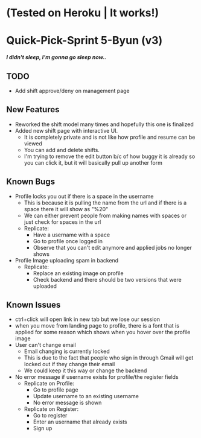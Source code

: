 
# (Tested on Heroku | It works!)
# Quick-Pick-Sprint 5-Byun (v3)

***I didn't sleep, I'm gonna go sleep now..***
## TODO
- Add shift approve/deny on management page
## New Features
- Reworked the shift model many times and hopefully this one is finalized
- Added new shift page with interactive UI.
	- It is completely private and is not like how profile and resume can be viewed
	- You can add and delete shifts.
	- I'm trying to remove the edit button b/c of how buggy it is already so you can click it, but it will basically pull up another form
## Known Bugs
- Profile locks you out if there is a space in the username
	- This is because it is pulling the name from the url and if there is a space there it will show as "%20"
	- We can either prevent people from making names with spaces or just check for spaces in the url
	- Replicate:
		- Have a username with a space
		- Go to profile once logged in
		- Observe that you can't edit anymore and applied jobs no longer shows
- Profile Image uploading spam in backend
	- Replicate:
		- Replace an existing image on profile
		- Check backend and there should be two versions that were uploaded
## Known Issues
- ctrl+click will open link in new tab but we lose our session
- when you move from landing page to profile, there is a font that is applied for some reason which shows when you hover over the profile image
- User can't change email
	- Email changing is currently locked
	- This is due to the fact that people who sign in through Gmail will get locked out if they change their email
	- We could keep it this way or change the backend
- No error message if username exists for profile/the register fields
	- Replicate on Profile:
		- Go to profile page
		- Update username to an existing username
		- No error message is shown
	- Replicate on Register:
		- Go to register
		- Enter an username that already exists
		- Sign up
